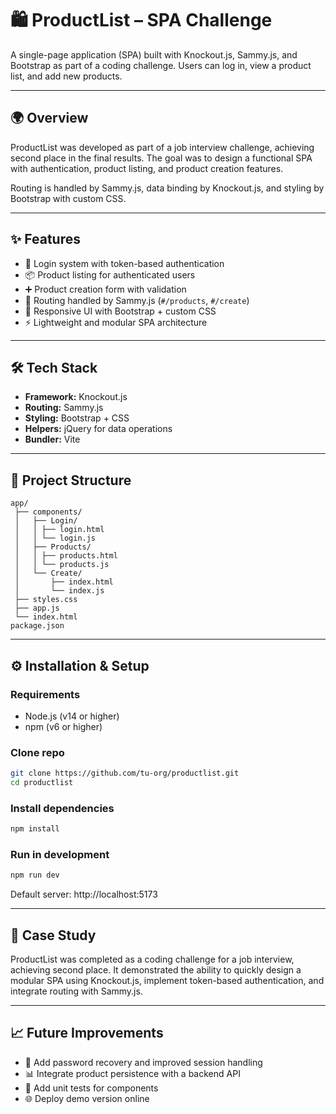 # 🛍️ ProductList – SPA Challenge

A single-page application (SPA) built with Knockout.js, Sammy.js, and Bootstrap as part of a coding challenge. Users can log in, view a product list, and add new products.

---

## 🌍 Overview

ProductList was developed as part of a job interview challenge, achieving second place in the final results. The goal was to design a functional SPA with authentication, product listing, and product creation features.  

Routing is handled by Sammy.js, data binding by Knockout.js, and styling by Bootstrap with custom CSS.

---

## ✨ Features

- 👤 Login system with token-based authentication  
- 📦 Product listing for authenticated users  
- ➕ Product creation form with validation  
- 🔀 Routing handled by Sammy.js (`#/products`, `#/create`)  
- 🎨 Responsive UI with Bootstrap + custom CSS  
- ⚡ Lightweight and modular SPA architecture  

---

## 🛠 Tech Stack

- **Framework:** Knockout.js  
- **Routing:** Sammy.js  
- **Styling:** Bootstrap + CSS  
- **Helpers:** jQuery for data operations  
- **Bundler:** Vite  

---

## 📂 Project Structure

```text
app/
 ├── components/
 │   ├── Login/
 │   │ ├── login.html
 │   │ └── login.js
 │   ├── Products/
 │   │ ├── products.html
 │   │ └── products.js
 │   └── Create/
 │       ├── index.html
 │       └── index.js
 ├── styles.css
 ├── app.js
 └── index.html
package.json
```

---

## ⚙️ Installation & Setup

### Requirements
- Node.js (v14 or higher)
- npm (v6 or higher)

### Clone repo
```bash
git clone https://github.com/tu-org/productlist.git
cd productlist
```

### Install dependencies
```bash
npm install
```

### Run in development
```bash
npm run dev
```

Default server: http://localhost:5173

---

## 📖 Case Study

ProductList was completed as a coding challenge for a job interview, achieving second place. It demonstrated the ability to quickly design a modular SPA using Knockout.js, implement token-based authentication, and integrate routing with Sammy.js.

---

## 📈 Future Improvements

- 🔐 Add password recovery and improved session handling
- 📊 Integrate product persistence with a backend API
- 🧪 Add unit tests for components
- 🌐 Deploy demo version online
